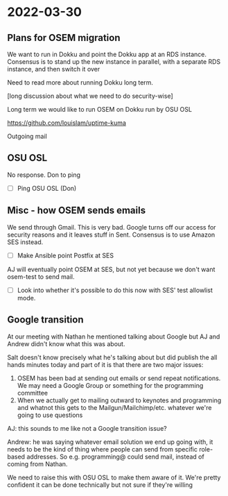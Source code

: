# 2022-03-30

## Plans for OSEM migration

We want to run in Dokku and point the Dokku app at an RDS instance. Consensus is to stand up the new instance in parallel, with a separate RDS instance, and then switch it over

Need to read more about running Dokku long term.

[long discussion about what we need to do security-wise]

Long term we would like to run OSEM on Dokku run by OSU OSL

https://github.com/louislam/uptime-kuma

Outgoing mail

## OSU OSL

No response. Don to ping

- [ ] Ping OSU OSL (Don)

## Misc - how OSEM sends emails

We send through Gmail. This is very bad. Google turns off our access for security reasons and it leaves stuff in Sent. Consensus is to use Amazon SES instead.

- [ ] Make Ansible point Postfix at SES

AJ will eventually point OSEM at SES, but not yet because we don't want osem-test to send mail.

- [ ] Look into whether it's possible to do this now with SES' test allowlist mode.

## Google transition

At our meeting with Nathan he mentioned talking about Google but AJ and Andrew didn't know what this was about.

Salt doesn't know precisely what he's talking about but did publish the all hands minutes today and part of it is that there are two major issues:

1. OSEM has been bad at sending out emails or send repeat notifications. We may need a Google Group or something for the programming committee
2. When we actually get to mailing outward to keynotes and programming and whatnot this gets to the Mailgun/Mailchimp/etc. whatever we're going to use questions

AJ: this sounds to me like not a Google transition issue?

Andrew: he was saying whatever email solution we end up going with, it needs to be the kind of thing where people can send from specific role-based addresses. So e.g. programming@ could send mail, instead of coming from Nathan.

We need to raise this with OSU OSL to make them aware of it. We're pretty confident it can be done technically but not sure if they're willing
